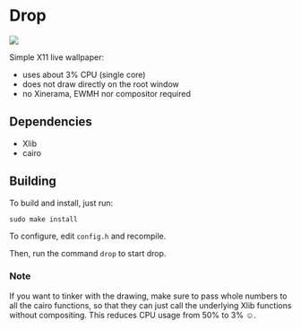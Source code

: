 # Drop

![](drop.gif)

Simple X11 live wallpaper:

 - uses about 3% CPU (single core)
 - does not draw directly on the root window
 - no Xinerama, EWMH nor compositor required


## Dependencies

 - Xlib
 - cairo

## Building

To build and install, just run:

```
sudo make install
```

To configure, edit `config.h` and recompile.

Then, run the command `drop` to start drop.

### Note

If you want to tinker with the drawing, make sure to pass whole numbers to all the cairo functions, so that they can just call the underlying Xlib functions without compositing. This reduces CPU usage from 50% to 3% ☺.
